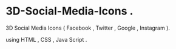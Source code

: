 # 3D-Social-Media-Icons .

3D Social Media Icons ( Facebook , Twitter , Google , Instagram ).

using HTML , CSS , Java Script .
